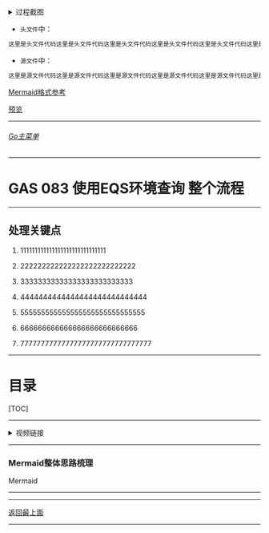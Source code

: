 <details>
<summary>过程截图</summary>

>

------

</details>




+ `头文件`中：
```cpp
这里是头文件代码这里是头文件代码这里是头文件代码这里是头文件代码这里是头文件代码这里是头文件代码
```

+ `源文件`中：
```cpp
这里是源文件代码这里是源文件代码这里是源文件代码这里是源文件代码这里是源文件代码这里是源文件代码
```

[Mermaid格式参考](https://github.com/liyunlong618/LiYunLongKnowledgeLibrary/blob/main/Mermaid%E6%A0%BC%E5%BC%8F%E5%8F%82%E8%80%83.md)

[预览](https://github.com/liyunlong618/LiYunLongKnowledgeLibrary/tree/main/UECPP/Models/GAS/GAS_2_Aura)



___________________________________________________________________________________________
###### [Go主菜单](../MainMenu.md)
___________________________________________________________________________________________

# GAS 083 使用EQS环境查询 整个流程

___________________________________________________________________________________________

## 处理关键点

1. 111111111111111111111111111111

2. 222222222222222222222222222

3. 33333333333333333333333333

4. 4444444444444444444444444444

5. 555555555555555555555555555555

6. 666666666666666666666666666

7. 77777777777777777777777777777777

___________________________________________________________________________________________

# 目录


[TOC]


___________________________________________________________________________________________

<details>
<summary>视频链接</summary>

[11. Environment Queries](https://www.bilibili.com/video/BV1JD421E7yC/?p=171&vd_source=9e1e64122d802b4f7ab37bd325a89e6c)

[12. EQS Tests](https://www.bilibili.com/video/BV1JD421E7yC?p=172&vd_source=9e1e64122d802b4f7ab37bd325a89e6c)

[13. Distance Test](https://www.bilibili.com/video/BV1JD421E7yC?p=173&vd_source=9e1e64122d802b4f7ab37bd325a89e6c)

[14. Using EQS Queries in Behavior Tree](https://www.bilibili.com/video/BV1JD421E7yC?p=174&vd_source=9e1e64122d802b4f7ab37bd325a89e6c)

------

</details>

___________________________________________________________________________________________

### Mermaid整体思路梳理

Mermaid

___________________________________________________________________________________________
















___________________________________________________________________________________________

[返回最上面](#Go主菜单)

___________________________________________________________________________________________